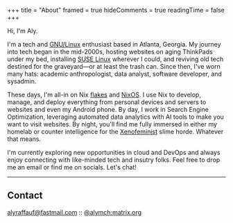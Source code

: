 +++
title = "About"
framed = true
hideComments = true
readingTime = false
+++

Hi, I'm Aly.

I'm a tech and [GNU/Linux](https://www.gnu.org/gnu/why-gnu-linux.en.html) enthusiast based in Atlanta, Georgia. My journey into tech began in the mid-2000s, hosting websites on aging ThinkPads under my bed, installing [SUSE Linux](https://www.suse.com/) wherever I could, and reviving old tech destined for the graveyard—or at least the trash can. Since then, I've worn many hats: academic anthropologist, data analyst, software developer, and sysadmin.

These days, I'm all-in on Nix [flakes](https://github.com/alyraffauf?tab=repositories&q=&type=&language=nix&sort=) and [NixOS](https://nixos.org/). I use Nix to develop, manage, and deploy everything from personal devices and servers to websites and even my Android phone. By day, I work in Search Engine Optimization, leveraging automated data analytics with AI tools to make you want to visit websites. By night, you'll find me fully immersed in either my homelab or counter intelligence for the [Xenofeminist](https://xenofeminism.org/manifesto/) slime horde. Whatever that means.

I'm currently exploring new opportunities in cloud and DevOps and always enjoy connecting with like-minded tech and insutry folks. Feel free to drop me an email or find me on socials. Let's chat!

-----------------------------------------------------------------------

## Contact

[alyraffauf@fastmail.com](mailto:alyraffauf@fastmail.com) :: [@alymch:matrix.org](https://matrix.to/#/@alymch:matrix.org)